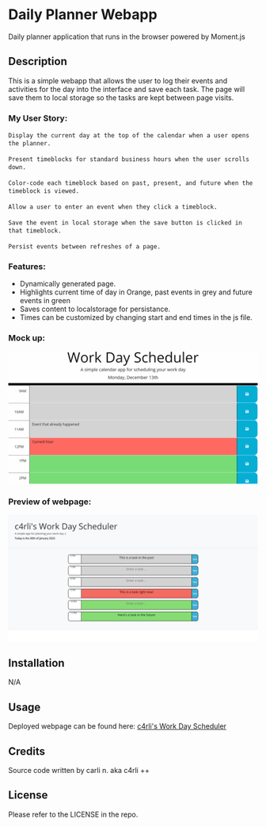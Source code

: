 # Daily Planner Webapp
Daily planner application that runs in the browser powered by Moment.js

## Description
This is a simple webapp that allows the user to log their events and activities for the day into the interface and save each task. The page will save them to local storage so the tasks are kept between page visits.

### My User Story:
```
Display the current day at the top of the calendar when a user opens the planner.

Present timeblocks for standard business hours when the user scrolls down.

Color-code each timeblock based on past, present, and future when the timeblock is viewed.

Allow a user to enter an event when they click a timeblock.

Save the event in local storage when the save button is clicked in that timeblock.

Persist events between refreshes of a page.
```

### Features:
- Dynamically generated page.
- Highlights current time of day in Orange, past events in grey and future events in green
- Saves content to localstorage for persistance.
- Times can be customized by changing start and end times in the js file.

### Mock up:
![image](./assets/README/mockup.gif)
### Preview of webpage:
![image](./assets/README/screenshot1.png)

## Installation
N/A

## Usage
Deployed webpage can be found here:  [c4rli's Work Day Scheduler](https://c4rli.github.io/Daily-Planner-Webapp)

## Credits
Source code written by carli n. aka c4rli ++

## License
Please refer to the LICENSE in the repo.